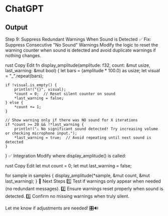 # ChatGPT

## Output

Step 9: Suppress Redundant Warnings When Sound is Detected
✅ Fix: Suppress Consecutive "No Sound" Warnings
Modify the logic to reset the warning counter when sound is detected and avoid duplicate warnings if nothing changes.

rust
Copy
Edit
fn display_amplitude(amplitude: f32, count: &mut usize, last_warning: &mut bool) {
    let bars = (amplitude * 100.0) as usize;
    let visual = "_".repeat(bars);
    
    if !visual.is_empty() {
        println!("{}", visual);
        *count = 0;  // Reset silent counter on sound
        *last_warning = false;
    } else {
        *count += 1;
    }

    // Show warning only if there was NO sound for X iterations
    if *count >= 20 && !*last_warning {
        println!("⚠️ No significant sound detected! Try increasing volume or checking microphone input.");
        *last_warning = true;  // Avoid repeating until next sound is detected
    }
}
✅ Integration
Modify where display_amplitude() is called:

rust
Copy
Edit
let mut count = 0;
let mut last_warning = false;

for sample in samples {
    display_amplitude(*sample, &mut count, &mut last_warning);
}
🚀 Next Steps
1️⃣ Test if warnings only appear when needed (no redundant messages).
2️⃣ Ensure warnings reset properly when sound is detected.
3️⃣ Confirm no missing warnings when truly silent.

Let me know if adjustments are needed! 🎛🔊
